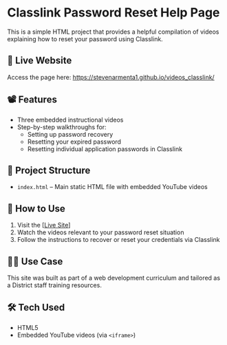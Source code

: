 # Classlink Password Reset Help Page

This is a simple HTML project that provides a helpful compilation of videos explaining how to reset your password using Classlink.

## 🔗 Live Website

Access the page here: https://stevenarmenta1.github.io/videos_classlink/

## 📽️ Features

- Three embedded instructional videos
- Step-by-step walkthroughs for:
  - Setting up password recovery
  - Resetting your expired password
  - Resetting individual application passwords in Classlink

## 📁 Project Structure

- `index.html` – Main static HTML file with embedded YouTube videos

## 🚀 How to Use

1. Visit the [[Live Site](https://stevenarmenta1.github.io/videos_classlink/)]
2. Watch the videos relevant to your password reset situation
3. Follow the instructions to recover or reset your credentials via Classlink

## 🧑‍💼 Use Case

This site was built as part of a web development curriculum and tailored as a District staff training resources.

## 🛠️ Tech Used

- HTML5
- Embedded YouTube videos (via `<iframe>`)
